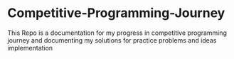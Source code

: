 # Competitive-Programming-Journey
This Repo is a documentation for my progress in competitive programming journey and documenting my solutions for practice problems and ideas implementation

